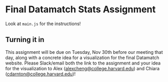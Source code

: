 # Final Datamatch Stats Assignment

Look at `main.js` for the instructions!

## Turning it in

This assignment will be due on Tuesday, Nov 30th before our meeting that day, along with a concrete idea for a visualization for the final Datamatch website. Please Slack/email both the link to the assignment and your idea for the visualization to Alex (alexcheng@college.harvard.edu) and Chiara (cdarnton@college.harvard.edu)!
